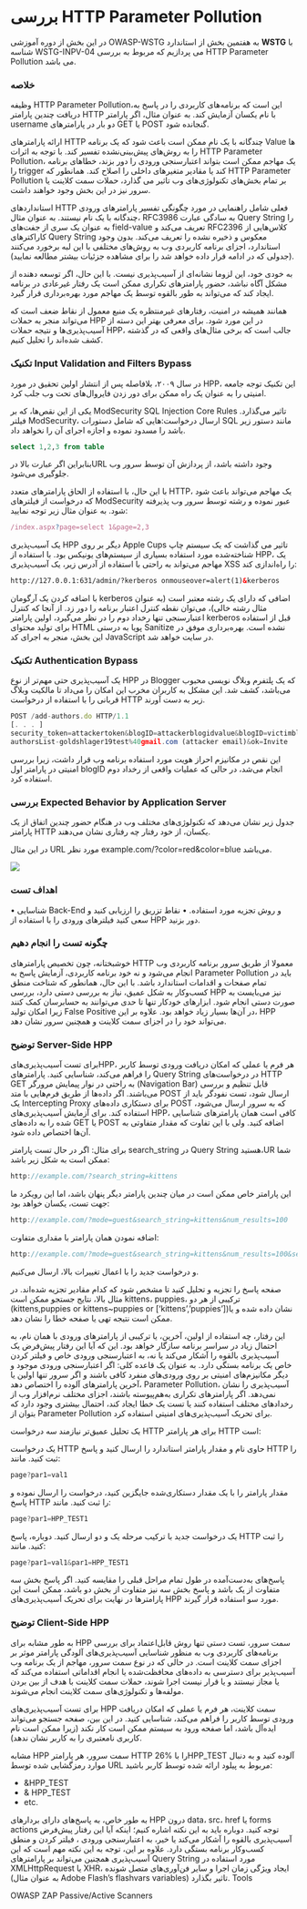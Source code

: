 
# بررسی HTTP Parameter Pollution

در این بخش از دوره آموزشی OWASP-WSTG به هفتمین بخش از استاندارد **WSTG** با شناسه WSTG-INPV-04 می پردازیم که مربوط به بررسی HTTP Parameter Pollution می باشد.

### خلاصه

وظیفه HTTP Parameter Pollution،این است که برنامه‌های کاربردی را در پاسخ به دریافت چندین پارامتر HTTP با نام یکسان آزمایش کند. به عنوان مثال، اگر پارامتر username دو بار در پارامترهای GET یا POST گنجانده شود.

ارائه پارامترهای HTTP چندگانه با یک نام ممکن است باعث شود که یک برنامه Value ها را به روش‌های پیش‌بینی‌نشده تفسیر کند. با توجه به اثرات HTTP Parameter Pollution، یک مهاجم ممکن است بتواند اعتبارسنجی ورودی را دور بزند، خطاهای برنامه را trigger کند یا مقادیر متغیرهای داخلی را اصلاح کند. همانطور که HTTP Parameter Pollution بر تمام بخش‌های تکنولوژی‌های وب تاثیر می گذارد، حملات سمت کلاینت یا سرور نیز در این بخش وجود خواهند داشت.

استانداردهای HTTP فعلی شامل راهنمایی در مورد چگونگی تفسیر پارامترهای ورودی چندگانه با یک نام نیستند. به عنوان مثال، RFC3986 به سادگی عبارت Query String را به عنوان یک سری از جفت‌های field-value تعریف می‌کند و RFC2396 کلاس‌هایی از کاراکترهای Query String معکوس و ذخیره نشده را تعریف می‌کند. بدون وجود استاندارد، اجزای برنامه کاربردی وب به روش‌های مختلفی با این لبه برخورد می‌کنند (‏جدولی که در ادامه قرار داده خواهد شد را برای مشاهده جزئیات بیشتر مطالعه نمایید)‏.

به خودی خود، این لزوما نشانه‌ای از آسیب‌پذیری نیست. با این حال، اگر توسعه دهنده از مشکل آگاه نباشد، حضور پارامترهای تکراری ممکن است یک رفتار غیرعادی در برنامه ایجاد کند که می‌تواند به طور بالقوه توسط یک مهاجم مورد بهره‌برداری قرار گیرد.

همانند همیشه در امنیت، رفتارهای غیرمنتظره یک منبع معمول از نقاط ضعف است که می‌تواند منجر به حملات HPP در این مورد شود. برای معرفی بهتر این دسته از آسیب‌پذیری‌ها و نتیجه حملات HPP، جالب است که برخی مثال‌های واقعی که در گذشته کشف شده‌اند را تحلیل کنیم.
### تکنیک Input Validation and Filters Bypass

در سال ۲۰۰۹، بلافاصله پس از انتشار اولین تحقیق در مورد HPP، این تکنیک توجه جامعه امنیتی را به عنوان یک راه ممکن برای دور زدن فایروال‌های تحت وب جلب کرد.

یکی از این نقص‌ها، که بر ModSecurity SQL Injection Core Rules تاثیر می‌گذارد. فیلتر ModSecurity، ارسال درخواست:هایی که شامل دستورات SQL مانند دستور زیر باشد را مسدود نموده و اجازه اجرای آن را نخواهد داد.

```sql
select 1,2,3 from table
```
بنابراین اگر عبارت بالا درURL وجود داشته باشد، از پردازش آن توسط سرور وب جلوگیری می‌شود.

با این حال، با استفاده از الحاق پارامترهای متعدد HTTP، یک مهاجم می‌تواند باعث شود که درخواست از فیلترهای ModSecurity عبور نموده و رشته توسط سرور وب پذیرفته شود. به عنوان مثال زیر توجه نمایید:

```js
/index.aspx?page=select 1&page=2,3
```

یک آسیب‌پذیری HPP دیگر بر روی Apple Cups تاثیر می گذاشت که یک سیستم چاپ شناخته‌شده مورد استفاده بسیاری از سیستم‌های یونیکس بود. با استفاده از HPP، یک مهاجم می‌تواند به راحتی با استفاده از آدرس زیر، یک آسیب‌پذیری XSS را راه‌اندازی کند:

```html
http://127.0.0.1:631/admin/?kerberos onmouseover=alert(1)&kerberos
```

با اضافه کردن یک آرگومان kerberos اضافی که دارای یک رشته معتبر است (‏به عنوان مثال رشته خالی)‏، می‌توان نقطه کنترل اعتبار برنامه را دور زد. از آنجا که کنترل اعتبارسنجی تنها رخداد دوم را در نظر می‌گیرد، اولین پارامتر kerberos قبل از استفاده برای تولید محتوای HTML پویا به درستی Sanitize نشده است. بهره‌برداری موفق در این بخش، منجر به اجرای کد JavaScript در سایت خواهد شد.
### تکنیک Authentication Bypass

یک آسیب‌پذیری حتی مهم‌تر از نوع HPP در Blogger که یک پلتفرم وبلاگ نویسی محبوب می‌باشد، کشف شد. این مشکل به کاربران مخرب این امکان را می‌داد تا مالکیت وبلاگ قربانی را با استفاده از درخواست HTTP زیر به دست آورند.

```js
POST /add-authors.do HTTP/1.1
[. . . ]
security_token=attackertoken&blogID=attackerblogidvalue&blogID=victimblogidvalue&
authorsList-goldshlager19test%40gmail.com (attacker email)&ok=Invite
```

این نقص در مکانیزم احراز هویت مورد استفاده برنامه وب قرار داشت، زیرا بررسی امنیتی در پارامتر اول blogID انجام می‌شد، در حالی که عملیات واقعی از رخداد دوم استفاده کرد.

### بررسی Expected Behavior by Application Server

جدول زیر نشان می‌دهد که تکنولوژی‌های مختلف وب در هنگام حضور چندین اتفاق از یک پارامتر HTTP یکسان، از خود رفتار چه رفتاری نشان می‌دهند.

در این مثال URL مورد نظر example.com/?color=red&color=blue می‌باشد.

<img src="https://github.com/BugHunter021/penetration-test/blob/main/learn/persian/WSTG-INVP/leeson-4/images/14.5.png" align="center" >

### اهداف تست

• شناسایی Back-End و روش تجزیه مورد استفاده.
• نقاط تزریق را ارزیابی کنید و سعی کنید فیلترهای ورودی را با استفاده از HPP دور بزنید.

### چگونه تست را انجام دهیم

خوشبختانه، چون تخصیص پارامترهای HTTP معمولا از طریق سرور برنامه کاربردی وب انجام می‌شود و نه خود برنامه کاربردی، آزمایش پاسخ به Parameter Pollution باید در تمام صفحات و اقدامات استاندارد باشد. با این حال، همانطور که شناخت منطق کسب‌وکار به شکل عمیق، نیاز به بررسی دستی دارد، بررسی HPP نیز می‌بایست به صورت دستی انجام شود. ابزارهای خودکار تنها تا حدی می‌توانند به حسابرسان کمک کنند زیرا امکان تولید False Positive در آن‌ها بسیار زیاد خواهد بود. علاوه بر این، HPP می‌تواند خود را در اجزای سمت کلاینت و همچنین سرور نشان دهد.

### توضیح Server-Side HPP

برای تست آسیب‌پذیری‌هایHPP، هر فرم یا عملی که امکان دریافت ورودی توسط کاربر را فراهم می‌کند، شناسایی کنید. پارامترهای Query String در درخواست‌های HTTP GET به راحتی در نوار پیمایش مرورگر (Navigation Bar) قابل تنظیم و بررسی می‌باشند. اگر داده‌ها از طریق فرم‌هایی با متد POST ارسال شود، تست نفودگر باید از یک Intercepting Proxy برای دستکاری داده‌های POST که به سرور ارسال می‌شود، استفاده کند. برای آزمایش آسیب‌پذیری‌های HPP، کافی است همان پارامترهای شناسایی شده را به داده‌های GET یا POST اضافه کنید. ولی با این تفاوت که مقدار متفاوتی به آن‌ها اختصاص داده شود.

برای مثال: اگر در حال تست پارامتر search_string در Query String هستید،UR شما ممکن است به شکل زیر باشد:
```js
http://example.com/?search_string=kittens
```
این پارامتر خاص ممکن است در میان چندین پارامتر دیگر پنهان باشد، اما این رویکرد ما جهت تست، یکسان خواهد بود:
```js
http://example.com/?mode=guest&search_string=kittens&num_results=100
```
اضافه نمودن همان پارامتر با مقداری متفاوت:
```js
http://example.com/?mode=guest&search_string=kittens&num_results=100&search_string=puppies
```
و درخواست جدید را با اعمال تغییرات بالا، ارسال می‌کنیم.

صفحه پاسخ را تجزیه و تحلیل کنید تا مشخص شود که کدام مقادیر تجزیه شده‌اند. در مثال بالا، نتایج جستجو ممکن است kittens، puppies، ترکیبی از هر دو (‏kittens,puppies or kittens~puppies or [‘kittens’,’puppies’])‏ نشان داده شده و یا ممکن است نتیجه تهی یا صفحه خطا را نشان دهد.

این رفتار، چه استفاده از اولین، آخرین، یا ترکیبی از پارامترهای ورودی با همان نام، به احتمال زیاد در سراسر برنامه سازگار خواهد بود. این که آیا این رفتار پیش‌فرض یک آسیب‌پذیری بالقوه را آشکار می‌کند یا نه، به اعتبارسنجی ورودی خاص و فیلتر کردن خاص یک برنامه بستگی دارد. به عنوان یک قاعده کلی: اگر اعتبارسنجی ورودی موجود و دیگر مکانیزم‌های امنیتی بر روی ورودی‌های منفرد کافی باشند و اگر سرور تنها اولین یا آخرین پارامترهای آلوده را اختصاص دهد، Parameter Pollution، آسیب‌پذیری را نشان نمی‌دهد. اگر پارامترهای تکراری به‌هم‌پیوسته باشند، اجزای مختلف نرم‌افزار وب از رخدادهای مختلف استفاده ‌کنند یا تست یک خطا ایجاد ‌کند، احتمال بیشتری وجود دارد که بتوان از Parameter Pollution برای تحریک آسیب‌پذیری‌های امنیتی استفاده کرد.

یک تحلیل عمیق‌تر نیازمند سه درخواست HTTP برای هر پارامتر HTTP است:

یک درخواست HTTP حاوی نام و مقدار پارامتر استاندارد را ارسال کنید و پاسخ HTTP را ثبت کنید. مانند:
```js
page?par1=val1
```
مقدار پارامتر را با یک مقدار دستکاری‌شده جایگزین کنید، درخواست را ارسال نموده و پاسخ HTTP را ثبت کنید. مانند:
```js
page?par1=HPP_TEST1
```

یک درخواست جدید با ترکیب مرحله یک و دو ‏ارسال کنید. دوباره، پاسخ HTTP را ثبت کنید. مانند:
```js
page?par1=val1&par1=HPP_TEST1
```

پاسخ‌های به‌دست‌آمده در طول تمام مراحل قبلی را مقایسه کنید. اگر پاسخ بخش سه ‏متفاوت از یک باشد و پاسخ بخش سه ‏نیز متفاوت از بخش دو ‏باشد، ممکن است این پارامترها در نهایت برای تحریک آسیب‌پذیری‌های HPP مورد سو استفاده قرار گیرند.

### توضیح Client-Side HPP

به طور مشابه برای HPP سمت سرور، تست دستی تنها روش قابل‌اعتماد برای بررسی برنامه‌های کاربردی وب به منظور شناسایی آسیب‌پذیری‌های آلودگی پارامتر موثر بر اجزای سمت کلاینت است. در حالی که در نوع سمت سرور، مهاجم از یک برنامه وب آسیب‌پذیر برای دسترسی به داده‌های محافظت‌شده یا انجام اقداماتی استفاده می‌کند که یا مجاز نیستند و یا قرار نیست اجرا شوند، حملات سمت کلاینت با هدف از بین بردن مولفه‌ها و تکنولوژی‌های سمت کلاینت انجام می‌شوند.

برای تست آسیب‌پذیری‌های HPP سمت کلاینت، هر فرم یا عملی که امکان دریافت ورودی توسط کاربر را فراهم می‌کند، شناسایی کنید. در این بین، صفحه جستجو می‌تواند ایده‌آل باشد، اما صفحه ورود به سیستم ممکن است کار نکند (‏زیرا ممکن است نام کاربری نامعتبری را به کاربر نشان ندهد)‏.

مشابه HPP سمت سرور، هر پارامتر HTTP را با %26HPP_TEST آلوده کنید و به دنبال موارد رمزگشایی شده توسط URL مربوط به پیلود ارائه شده توسط کاربر باشید:
* &HPP_TEST
* &amp; HPP_TEST
* etc.

به طور خاص، به پاسخ‌های دارای بردارهای HPP درون data، src، href یا forms actions توجه کنید. دوباره باید به این نکته اشاره کنیم؛ اینکه آیا این رفتار پیش‌فرض آسیب‌پذیری بالقوه را آشکار می‌کند یا خیر، به اعتبارسنجی ورودی ، فیلتر کردن و منطق کسب‌وکار برنامه بستگی دارد. علاوه بر این، توجه به این نکته مهم است که این آسیب‌پذیری همچنین می‌تواند بر پارامترهای Query String مورد استفاده در XMLHttpRequest یا XHR، ایجاد ویژگی زمان اجرا و سایر فن‌آوری‌های متصل شونده (به عنوان مثال Adobe Flash’s flashvars variables) تاثیر بگذارد.
Tools

OWASP ZAP Passive/Active Scanners
